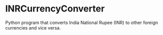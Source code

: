 # INRCurrencyConverter
Python program that converts India National Rupee (INR) to other foreign currencies and vice versa.
